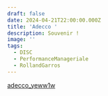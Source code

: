 ```yaml
---
draft: false
date: 2024-04-21T22:00:00.000Z
title: 'Adecco '
description: Souvenir !
image: ''
tags:
  - DISC
  - PerformanceManageriale
  - RollandGarros
---
```


[adecco\_yeww1w](https://res.cloudinary.com/qualia-management/video/upload/v1713781823/video/adecco_yeww1w.mp4 "adecco_yeww1w")
